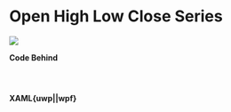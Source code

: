# Open High Low Close Series

![](https://raw.githubusercontent.com/Live-Charts/WebSiteDocs/master/v1/Resources/ohcl.jpg)

<pulled></pulled>

**Code Behind**

```{wpf,!https://raw.githubusercontent.com/beto-rodriguez/Live-Charts/master/Examples/Wpf/CartesianChart/Financial/OhclExample.xaml.cs}
```
```{uwp,!https://raw.githubusercontent.com/beto-rodriguez/Live-Charts/master/Examples/Uwp/CartesianChart/Financial/OhclExample.xaml.cs}
```
```{wf,!https://raw.githubusercontent.com/beto-rodriguez/Live-Charts/master/Examples/WinForms/Cartesian/Financial/FinancialExample.cs}
```

**XAML{uwp||wpf}**

```{wpf,!https://raw.githubusercontent.com/beto-rodriguez/Live-Charts/master/Examples/Wpf/CartesianChart/Financial/OhclExample.xaml}
```
```{uwp,!https://raw.githubusercontent.com/beto-rodriguez/Live-Charts/master/Examples/Uwp/CartesianChart/Financial/OhclExample.xaml}
```
